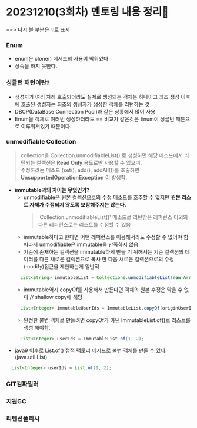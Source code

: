 # 20231210(3회차) 멘토링 내용 정리📒
==> 다시 볼 부분은 💡로 표시

### Enum 
* enum은 clone() 메서드의 사용이 막혀있다
* 상속을 하지 못한다.

### 싱글턴 패턴이란?
* 생성자가 여러 차례 호출되더라도 실제로 생성되는 객체는 하나이고 최초 생성 이후에 호출된 생성자는 최초의 생성자가 생성한 객체를 리턴하는 것
* DBCP(DataBase Connection Pool)과 같은 상황에서 많이 사용
* Enum을 객체로 여러번 생성하더라도 == 비교가 같은것은 Enum이 싱글턴 패튼으로 이루워져있기 때문이다.

### unmodifiable Collection
> collection을 Collection.unmodifiableList();로 생성하면 해당 메소드에서 리턴되는 컬렉션은 **Read Only** 용도로만 사용할 수 있으며,    
> 수정하려는 메소드 (set(), add(), addAll())를 호출하면 **UnsupportedOperationException** 이 발생함.
* **immutable과의 차이는 무엇인가?**
  * unmodifiable은 원본 컬렉션으로의 수정 메소드를 호추할 수 없지만 **원본 리스트 자체가 수정되지 않도록 보장해주지는 않는다.**
    > 'Collection.unmodifiableList()' 메소드로 리턴받은 레퍼런스 이외의 다른 레퍼런스로는 리스트를 수정할 수 있음
  * immutable하다고 한다면 어떤 레퍼런스를 이용해서라도 수정할 수 없어야 함 따라서 unmodifiable은 immutable을 만족하지 않음.
  * 기존에 존재하는 컬렉션을 immutable하게 만들 기 위해서는 기존 컬렉션의 데이터를 다른 새로운 컬렉션으로 복사 한 다음 새로운 컬렉션으로의 수정(modify)접근을 제한하는게 일반적
  ```java
    List<String> immutableList = Collections.unmodifiableList(new ArrayList<String>(list));  // 기존 객체를 바로 넣으면 shallow copy에 해당하여 복제 객체에도 영향을 미치므로
  ```
  * immutable역시 copyOf를 사용해서 만든다면 객체의 원본 수정은 막을 수 없다 // shallow copy에 해당
  ```java
    List<Integer> immutableUserIds = ImmutableList.copyOf(originUserIds);
  ```
  * 완전한 불변 객체로 만들려면 copyOf가 아닌 ImmutableList.of()로 리스트를 생성 해야함.
  ```java
    List<Integer> userIds = ImmutableList.of(1, 2);
  ```
* java9 이후로 List.of() 정적 팩토리 메서드로 불변 객체를 만들 수 있다.(java.util.List)
```java
  List<Integer> userIds = List.of(1, 2);
```

### GIT컴파일러

### 지원GC

### 리텐션폴리시
